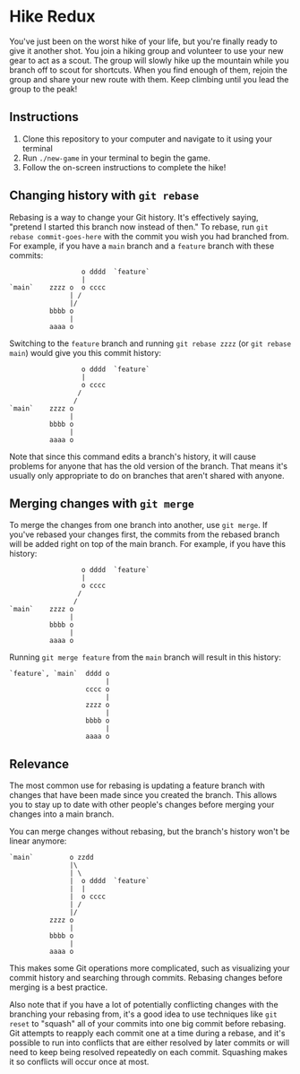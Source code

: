 # Hike Redux

You've just been on the worst hike of your life, but you're finally ready to
give it another shot. You join a hiking group and volunteer to use your new gear
to act as a scout. The group will slowly hike up the mountain while you branch
off to scout for shortcuts. When you find enough of them, rejoin the group and
share your new route with them. Keep climbing until you lead the group to the
peak!

## Instructions

1. Clone this repository to your computer and navigate to it using your terminal
2. Run `./new-game` in your terminal to begin the game.
3. Follow the on-screen instructions to complete the hike!

## Changing history with `git rebase`

Rebasing is a way to change your Git history. It's effectively saying, "pretend
I started this branch now instead of then." To rebase, run
`git rebase commit-goes-here` with the commit you wish you had branched from.
For example, if you have a `main` branch and a `feature` branch with these
commits:

```
                  o dddd  `feature`
                  |
`main`    zzzz o  o cccc
               | /
               |/
          bbbb o
               |
          aaaa o
```

Switching to the `feature` branch and running `git rebase zzzz` (or
`git rebase main`) would give you this commit history:

```
                  o dddd  `feature`
                  |
                  o cccc
                 /
                /
`main`    zzzz o
               |
          bbbb o
               |
          aaaa o
```

Note that since this command edits a branch's history, it will cause problems
for anyone that has the old version of the branch. That means it's usually only
appropriate to do on branches that aren't shared with anyone.

## Merging changes with `git merge`

To merge the changes from one branch into another, use `git merge`. If you've
rebased your changes first, the commits from the rebased branch will be added
right on top of the main branch. For example, if you have this history:

```
                  o dddd  `feature`
                  |
                  o cccc
                 /
                /
`main`    zzzz o
               |
          bbbb o
               |
          aaaa o
```

Running `git merge feature` from the `main` branch will result in this history:

```
`feature`, `main`  dddd o
                        |
                   cccc o
                        |
                   zzzz o
                        |
                   bbbb o
                        |
                   aaaa o
```

## Relevance

The most common use for rebasing is updating a feature branch with changes that
have been made since you created the branch. This allows you to stay up to date
with other people's changes before merging your changes into a main branch.

You can merge changes without rebasing, but the branch's history won't be linear
anymore:

```
`main`         o zzdd
               |\
               | \
               |  o dddd  `feature`
               |  |
               |  o cccc
               | /
               |/
          zzzz o
               |
          bbbb o
               |
          aaaa o
```

This makes some Git operations more complicated, such as visualizing your commit
history and searching through commits. Rebasing changes before merging is a best
practice.

Also note that if you have a lot of potentially conflicting changes with the
branching your rebasing from, it's a good idea to use techniques like
`git reset` to "squash" all of your commits into one big commit before rebasing.
Git attempts to reapply each commit one at a time during a rebase, and it's
possible to run into conflicts that are either resolved by later commits or will
need to keep being resolved repeatedly on each commit. Squashing makes it so
conflicts will occur once at most.
